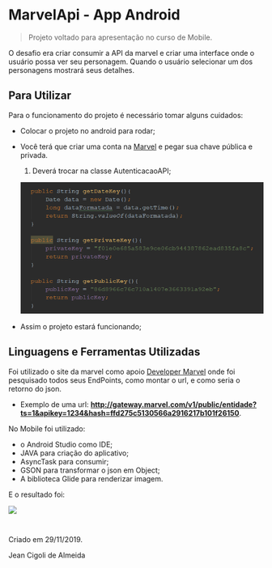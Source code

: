 # MarvelApi - App Android

> Projeto voltado para apresentação no curso de Mobile.

O desafio era criar consumir a API da marvel e criar uma interface onde o usuário possa ver seu personagem.
Quando o usuário selecionar um dos personagens mostrará seus detalhes.

## Para Utilizar

Para o funcionamento do projeto é necessário tomar alguns cuidados:

* Colocar o projeto no android para rodar;


* Você terá que criar uma conta na [Marvel](https://www.marvel.com/signin?referer=https://developer.marvel.com/) e pegar sua chave pública e privada.

    1. Deverá trocar na classe AutenticacaoAPI;

    ![](/gif/1.png)


* Assim o projeto estará funcionando;

## Linguagens e Ferramentas Utilizadas

Foi utilizado o site da marvel como apoio [Developer Marvel](https://developer.marvel.com/)
onde foi pesquisado todos seus EndPoints, como montar o url, e como seria o retorno do json.

* Exemplo de uma url: __http://gateway.marvel.com/v1/public/entidade?ts=1&apikey=1234&hash=ffd275c5130566a2916217b101f26150__.

No Mobile foi utilizado:

* o Android Studio como IDE;
* JAVA para criação do aplicativo;
* AsyncTask para consumir;
* GSON para transformar o json em Object;
* A biblioteca Glide para renderizar imagem.

E o resultado foi:

![](/gif/gifApp.gif)

# 

Criado em 29/11/2019.

Jean Cigoli de Almeida